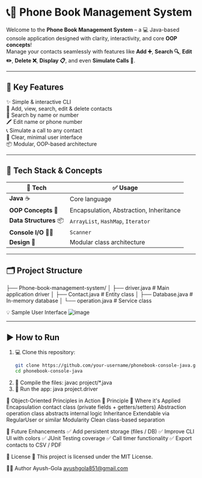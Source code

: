 # 📞📘 Phone Book Management System

Welcome to the **Phone Book Management System** – a 💻 Java-based console application designed with clarity, interactivity, and core **OOP concepts**!  
Manage your contacts seamlessly with features like **Add ➕**, **Search 🔍**, **Edit ✏️**, **Delete ❌**, **Display 📋**, and even **Simulate Calls 📲**.

---

## 🎯 Key Features

✨ Simple & interactive CLI  
📇 Add, view, search, edit & delete contacts  
🔢 Search by name or number  
🖍️ Edit name or phone number  
📞 Simulate a call to any contact  
🧼 Clear, minimal user interface  
📦 Modular, OOP-based architecture

---

## 🧰 Tech Stack & Concepts

| 🔧 Tech | ✅ Usage |
|--------|----------|
| **Java** ☕ | Core language |
| **OOP Concepts** 🧠 | Encapsulation, Abstraction, Inheritance |
| **Data Structures** 📦 | `ArrayList`, `HashMap`, `Iterator` |
| **Console I/O** 🧑‍💻 | `Scanner` |
| **Design** 🎨 | Modular class architecture |

---

## 🗂️ Project Structure

├── Phone-book-management-system/
│ ├── driver.java # Main application driver
│ ├── Contact.java # Entity class
│ ├── Database.java # In-memory database
│ └── operation.java # Service class

💡 Sample User Interface
![image](https://github.com/user-attachments/assets/35fc04dc-f6a8-4be5-9954-421b5f1e963c)


---

## ▶️ How to Run

1. 💻 Clone this repository:
   ```bash
   git clone https://github.com/your-username/phonebook-console-java.git
   cd phonebook-console-java
2. 🧾 Compile the files:
    javac project/*.java
3. 🚀 Run the app:
    java project.driver

🧠 Object-Oriented Principles in Action
📌 Principle	🧩 Where it's Applied
Encapsulation	contact class (private fields + getters/setters)
Abstraction	operation class abstracts internal logic
Inheritance	Extendable via RegularUser or similar
Modularity	Clean class-based separation

🚧 Future Enhancements
✅ Add persistent storage (files / DB)
✅ Improve CLI UI with colors
✅ JUnit Testing coverage
✅ Call timer functionality
✅ Export contacts to CSV / PDF

📜 License
📝 This project is licensed under the MIT License.

🙋‍♂️ Author
Ayush-Gola ayushgola851@gmail.com







